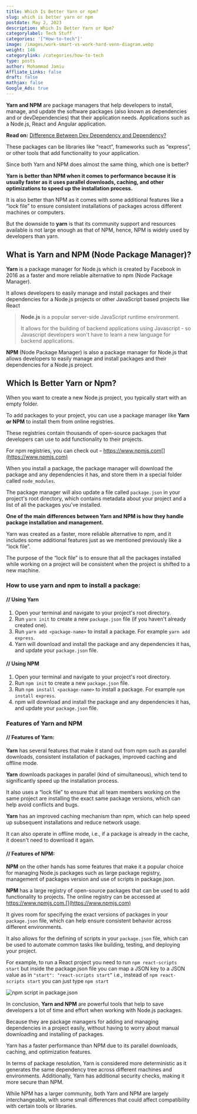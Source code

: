 ```yaml
---
title: Which Is Better Yarn or npm?
slug: which is better yarn or npm
postdate: May 2, 2023
description: Which Is Better Yarn or Npm?
categorylabel: Tech Stuff
categories: '["How-to-tech"]'
image: /images/work-smart-vs-work-hard-venn-diagram.webp
weight: 146
categorylink: /categories/how-to-tech
type: posts
author: Mohammad Jamiu
Affliate_Links: false
draft: false
mathjax: false
Google_Ads: true
---
```

**Yarn and NPM** are package managers that help developers to install, manage, and update the software packages (also known as dependencies and or devDependencies) that their application needs. Applications such as a Node.js, React and Angular application. 

**Read on:** [Difference Between Dev Dependency and Dependency?](/how-to-tech/difference-between-dev-dependency-and-dependency/)

These packages can be libraries like “react”, frameworks such as “express”, or other tools that add functionality to your application.

Since both Yarn and NPM does almost the same thing, which one is better?

**Yarn is better than NPM when it comes to performance because it is usually faster as it uses parallel downloads, caching, and other optimizations to speed up the installation process.**

It is also better than NPM as it comes with some additional features like a “lock file” to ensure consistent installations of packages across different machines or computers. 

But the downside to **yarn** is that its community support and resources available is not large enough as that of NPM, hence, NPM is widely used by developers than yarn.

## **What is Yarn and NPM (Node Package Manager)?**

**Yarn** is a package manager for Node.js which is created by Facebook in 2016 as a faster and more reliable alternative to npm (Node Package Manager). 

It allows developers to easily manage and install packages and their dependencies for a Node.js projects or other JavaScript based projects like React

> **Node.js** is a popular server-side JavaScript runtime environment. 
>
> It allows for the building of backend applications using Javascript - so Javascript developers won't have to learn a new language for backend applications.

**NPM** (Node Package Manager) is also a package manager for Node.js that allows developers to easily manage and install packages and their dependencies for a Node.js project.

## **Which Is Better Yarn or Npm?**

When you want to create a new Node.js project, you typically start with an empty folder. 

To add packages to your project, you can use a package manager like **Yarn or NPM** to install them from online registries. 

These registries contain thousands of open-source packages that developers can use to add functionality to their projects.

For npm registries, you can check out – https://www.npmjs.com[](https://www.npmjs.com)

When you install a package, the package manager will download the package and any dependencies it has, and store them in a special folder called `node_modules`. 

The package manager will also update a file called `package.json` in your project's root directory, which contains metadata about your project and a list of all the packages you've installed.

**One of the main differences between Yarn and NPM is how they handle package installation and management.** 

Yarn was created as a faster, more reliable alternative to npm, and it includes some additional features just as we mentioned previously like a “lock file”.

The purpose of the “lock file” is to ensure that all the packages installed while working on a project will be consistent when the project is shifted to a new machine.

### **How to use yarn and npm to install a package:**

#### // Using Yarn

1. Open your terminal and navigate to your project's root directory.
2. Run `yarn init` to create a new `package.json` file (if you haven't already created one).
3. Run `yarn add <package-name>` to install a package. For example `yarn add express`.
4. Yarn will download and install the package and any dependencies it has, and update your `package.json` file.

#### // Using NPM

1. Open your terminal and navigate to your project's root directory.
2. Run `npm init` to create a new `package.json` file.
3. Run `npm install <package-name>` to install a package. For example `npm install express`.
4. npm will download and install the package and any dependencies it has, and update your `package.json` file.

### **Features of Yarn and NPM**

#### // Features of Yarn:

**Yarn** has several features that make it stand out from npm such as parallel downloads, consistent installation of packages, improved caching and offline mode. 

**Yarn** downloads packages in parallel (kind of simultaneous), which tend to significantly speed up the installation process.

It also uses a “lock file” to ensure that all team members working on the same project are installing the exact same package versions, which can help avoid conflicts and bugs.

**Yarn** has an improved caching mechanism than npm, which can help speed up subsequent installations and reduce network usage.

It can also operate in offline mode, i.e., if a package is already in the cache, it doesn't need to download it again.

#### // Features of NPM:

**NPM** on the other hands has some features that make it a popular choice for managing Node.js packages such as large package registry, management of packages version and use of scripts in package.json.

**NPM** has a large registry of open-source packages that can be used to add functionality to projects. The online registry can be accessed at https://www.npmjs.com.[](https://www.npmjs.com)

It gives room for specifying the exact versions of packages in your `package.json` file, which can help ensure consistent behavior across different environments.

It also allows for the defining of scripts in your `package.json` file, which can be used to automate common tasks like building, testing, and deploying your project. 

For example, to run a React project you need to run `npm react-scripts start` but inside the package.json file you can map a JSON key to a JSON value as in `"start": "react-scripts start”` i.e., instead of `npm react-scripts start` you can just type `npm start`

![npm script in package.json](/images/react-script.webp "npm script in package.json")

In conclusion, **Yarn and NPM** are powerful tools that help to save developers a lot of time and effort when working with Node.js packages. 

Because they are package managers for adding and managing dependencies in a project easily, without having to worry about manual downloading and installing of packages.

Yarn has a faster performance than NPM due to its parallel downloads, caching, and optimization features. 

In terms of package resolution, Yarn is considered more deterministic as it generates the same dependency tree across different machines and environments. Additionally, Yarn has additional security checks, making it more secure than NPM. 

While NPM has a larger community, both Yarn and NPM are largely interchangeable, with some small differences that could affect compatibility with certain tools or libraries.